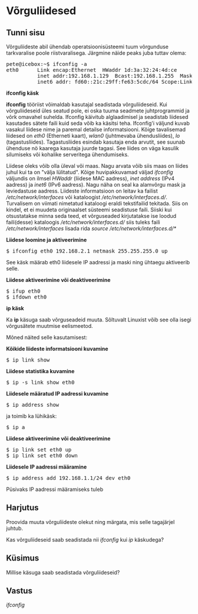 ﻿# Võrguliidesed

## Tunni sisu

Võrguliideste abil ühendab operatsioonisüsteemi tuum võrgunduse tarkvaralise poole riistvaralisega. Järgmine näide peaks juba tuttav olema:

<pre>
pete@icebox:~$ ifconfig -a
eth0      Link encap:Ethernet  HWaddr 1d:3a:32:24:4d:ce  
          inet addr:192.168.1.129  Bcast:192.168.1.255  Mask:255.255.255.0
          inet6 addr: fd60::21c:29ff:fe63:5cdc/64 Scope:Link
</pre>

<b>ifconfig käsk</b>

<b>ifconfig</b> tööriist võimaldab kasutajal seadistada võrguliideseid. Kui võrguliideseid üles seatud pole, ei oska tuuma seadmete juhtprogrammid ja võrk omavahel suhelda. Ifconfig käivitub alglaadimisel ja seadistab liidesed kasutades sätete faili kuid seda võib ka käsitsi teha. Ifconfig'i väljund kuvab vasakul liidese nime ja paremal detailse informatsiooni. Kõige tavalisemad liidesed on *eth0* (Etherneti kaart), *wlan0* (juhtmevaba ühendusliides), *lo* (tagastusliides). Tagastusliides esindab kasutaja enda arvutit, see suunab ühenduse nö kaarega kasutaja juurde tagasi. See liides on väga kasulik silumiseks või kohalike serveritega ühendumiseks.

Liidese oleks võib olla üleval või maas. Nagu arvata võib siis maas on liides juhul kui ta on "välja lülitatud". Kõige huvipakkuvamad väljad *ifconfig* väljundis on ilmsel *HWaddr* (liidese MAC aadress), *inet address* (IPv4 aadress) ja *inet6* (IPv6 aadress). Nagu näha on seal ka alamvõrgu mask ja leviedastuse aadress. Liideste informatsioon on leitav ka failist */etc/network/interfaces* või kataloogist */etc/network/interfaces.d/*. Turvalisem on viimati nimetatud kataloogi eraldi tekstifailid tekitada. Siis on kindel, et ei muudeta originaalset süsteemi seadistuse faili. Siiski kui otsustatakse minna seda teed, et võrguseaded kirjutatakse ise loodud faili(desse) kataloogis */etc/network/interfaces.d/* siis tuleks faili */etc/network/interfaces* lisada rida _source /etc/network/interfaces.d/*_

<b>Liidese loomine ja aktiveerimine</b>

<pre>$ ifconfig eth0 192.168.2.1 netmask 255.255.255.0 up</pre>

See käsk määrab eth0 liidesele IP aadressi ja maski ning ühtaegu aktiveerib selle.

<b>Liidese aktiveerimine või deaktiveerimine</b>

<pre>
$ ifup eth0
$ ifdown eth0
</pre>

<b>ip käsk</b>

Ka <b>ip</b> käsuga saab võrguseadeid muuta. Sõltuvalt Linuxist võib see olla isegi võrgusätete muutmise eelismeetod.

Mõned näited selle kasutamisest:

<b>Kõikide liideste informatsiooni kuvamine</b>
<pre>
$ ip link show
</pre>

<b>Liidese statistika kuvamine</b>
<pre>
$ ip -s link show eth0
</pre>

<b>Liidesele määratud IP aadressi kuvamine</b>
<pre>
$ ip address show
</pre>
ja toimib ka lühikäsk:<br>
<pre>
$ ip a
</pre>

<b>Liidese aktiveerimine või deaktiveerimine</b>
<pre>
$ ip link set eth0 up
$ ip link set eth0 down
</pre>

<b>Liidesele IP aadressi määramine</b>
<pre>
$ ip address add 192.168.1.1/24 dev eth0
</pre>

Püsivaks IP aadressi määramiseks tuleb 

## Harjutus

Proovida muuta võrguliideste olekut ning märgata, mis selle tagajärjel juhtub.

Kas võrguliideseid saab seadistada nii *ifconfig* kui *ip* käskudega?

## Küsimus

Millise käsuga saab seadistada võrguliideseid?

## Vastus

*ifconfig*
